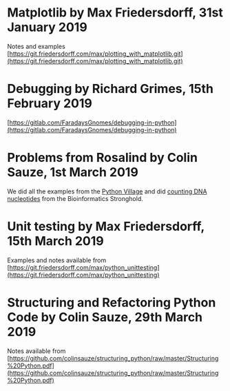 
# Matplotlib by Max Friedersdorff, 31st January 2019

Notes and examples [https://git.friedersdorff.com/max/plotting_with_matplotlib.git](https://git.friedersdorff.com/max/plotting_with_matplotlib.git)

# Debugging by Richard Grimes, 15th February 2019

[https://gitlab.com/FaradaysGnomes/debugging-in-python](https://gitlab.com/FaradaysGnomes/debugging-in-python)

# Problems from Rosalind by Colin Sauze, 1st March 2019

We did all the examples from the [Python Village](http://rosalind.info/problems/list-view/?location=python-village) and did [counting DNA nucleotides](http://rosalind.info/problems/dna/) from the Bioinformatics Stronghold.

# Unit testing by Max Friedersdorff, 15th March 2019

Examples and notes available from [https://git.friedersdorff.com/max/python_unittesting](https://git.friedersdorff.com/max/python_unittesting)

# Structuring and Refactoring Python Code by Colin Sauze, 29th March 2019

Notes available from [https://github.com/colinsauze/structuring_python/raw/master/Structuring%20Python.pdf](https://github.com/colinsauze/structuring_python/raw/master/Structuring%20Python.pdf)
